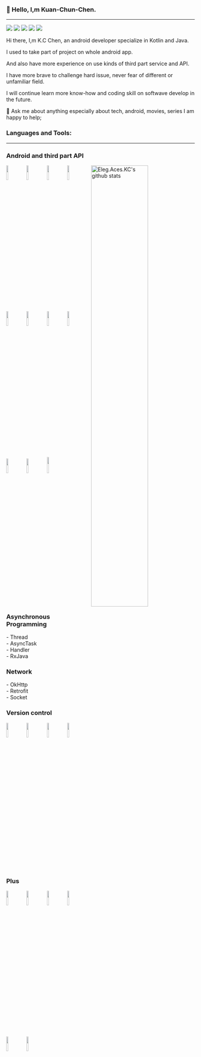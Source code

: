 ### 👋 Hello, I,m Kuan-Chun-Chen.
---
<p align="left">
<a href="https://www.linkedin.com/in/kuan-chun-chen-3b703216b/"><img src="https://img.shields.io/badge/linkedin-%230077B5.svg?&style=for-the-badge&logo=linkedin&logoColor=white"/></a>
<a href="https://github.com/KuanChunChen"><img src="https://img.shields.io/badge/github-%23000000.svg?&style=for-the-badge&logo=github&logoColor=white"/></a>
<a href="mailto:championneverstart@gmail.com"><img src="https://img.shields.io/badge/gmail-%23d44638.svg?&style=for-the-badge&logo=gmail&logoColor=white"/></a>
<a href="https://www.instagram.com/eleg.aces.kc/"><img src="https://img.shields.io/badge/instagram-%23FFFFFF.svg?&style=for-the-badge&logo=instagram"/></a>
<a href="https://elegant-access-kc.medium.com/android-kotlin-rxjava-%E9%80%B2%E9%9A%8E%E7%AF%87-rxjava-%E9%80%B2%E9%9A%8E%E7%94%A8%E6%B3%95-%E4%B8%80%E5%80%8Bextension-funcion%E5%AF%A6%E7%8F%BE%E6%89%80%E6%9C%89%E7%B6%B2%E8%B7%AF%E9%80%A3%E7%B7%9Atoken%E9%87%8D%E5%8F%96%E9%87%8D%E9%80%A3-f1c5311bb449"><img src="https://img.shields.io/badge/medium-%23000000.svg?&style=for-the-badge&logo=medium&logoColor=white"/></a>    

</p>

Hi there, I,m K.C Chen, an android developer specialize in Kotlin and Java.

I used to take part of project on whole android app.

And also have more experience on use kinds of third part service and API.

I have more brave to challenge hard issue, never fear of different or unfamiliar field.

I will continue learn more know-how and coding skill on softwave develop in the future.

💬 Ask me about anything especially about tech, android, movies, series I am happy to help;


### Languages and Tools:
---
<h3 align="left">Android and third part API</h3>
<p>
<img width="55%" align="right" alt="Eleg.Aces.KC's github stats" src="https://github-readme-stats.vercel.app/api?username=KuanChunChen&show_icons=true&hide_border=true" />

  </a>  
  <img width="10%" src="https://www.vectorlogo.zone/logos/android/android-ar21.svg">
    <img width="10%" src="https://www.vectorlogo.zone/logos/kotlinlang/kotlinlang-ar21.svg">
    <img width="10%" src="https://www.vectorlogo.zone/logos/java/java-ar21.svg">
    <img width="10%" src="https://www.vectorlogo.zone/logos/firebase/firebase-ar21.svg">
  <br />
    <img width="10%" src="https://www.vectorlogo.zone/logos/google_maps/google_maps-ar21.svg">
    <img width="10%" src="https://www.vectorlogo.zone/logos/google_admob/google_admob-ar21.svg">
    <img width="10%" src="https://www.vectorlogo.zone/logos/amazon_aws/amazon_aws-ar21.svg">
    <img width="10%" src="https://www.vectorlogo.zone/logos/amazon_awslambda/amazon_awslambda-ar21.svg">
    <br />  
    <img width="10%" src="https://www.vectorlogo.zone/logos/facebook/facebook-ar21.svg">
    <img width="10%" src="https://www.vectorlogo.zone/logos/huawei/huawei-ar21.svg">
    <img width="10%" height="43" src="https://logodix.com/logo/2116308.png">
    <br />
</p>

<h3 align="left">Asynchronous Programming</h3>
<p> - Thread <br/>
    - AsyncTask <br/>  
    - Handler <br/>
    - RxJava<br/>
</p>
<h3 align="left">Network</h3>
<p> - OkHttp<br/>
    - Retrofit<br/>
    - Socket<br/>
</p>

<h3 align="left">Version control</h3>
<p>

  </a>  
 <img width="10%" src="https://www.vectorlogo.zone/logos/git-scm/git-scm-ar21.svg">
    <img width="10%" src="https://www.vectorlogo.zone/logos/giteaio/giteaio-ar21.svg">
    <img width="10%" src="https://www.vectorlogo.zone/logos/gitlab/gitlab-ar21.svg">
    <img width="10%" src="https://www.vectorlogo.zone/logos/github/github-ar21.svg">
  <br />
</p>


<h3 align="left">Plus</h3>
<p>

  </a>  
 	<img width="10%" src="https://www.vectorlogo.zone/logos/linux/linux-ar21.svg">
    <img width="10%" src="https://www.vectorlogo.zone/logos/centos/centos-ar21.svg">
    <img width="10%" src="https://www.vectorlogo.zone/logos/mysql/mysql-ar21.svg">
    <img width="10%" src="https://www.vectorlogo.zone/logos/gnu_bash/gnu_bash-ar21.svg">
  <br />
  <img width="10%" src="https://www.vectorlogo.zone/logos/apache/apache-official.svg">
  <img width="10%" src="https://www.vectorlogo.zone/logos/jekyllrb/jekyllrb-ar21.svg">
</p>
